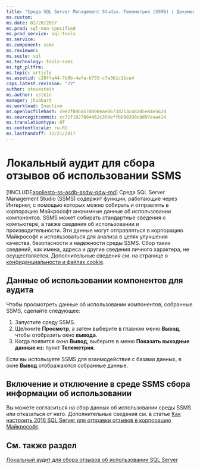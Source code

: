 ```yaml
---
title: "Среда SQL Server Management Studio. Телеметрия (SSMS) | Документация Майкрософт"
ms.custom: 
ms.date: 02/20/2017
ms.prod: sql-non-specified
ms.prod_service: sql-tools
ms.service: 
ms.component: ssms
ms.reviewer: 
ms.suite: sql
ms.technology: tools-ssms
ms.tgt_pltfrm: 
ms.topic: article
ms.assetid: c28ffa44-7b8b-4efa-b755-c7a3b1c11ce4
caps.latest.revision: "72"
author: stevestein
ms.author: sstein
manager: jhubbard
ms.workload: Inactive
ms.openlocfilehash: c9e2f0d6a57d890eaeb673d213c48245e84e5624
ms.sourcegitcommit: cc71f1027884462c359effb898390c8d97eaa414
ms.translationtype: HT
ms.contentlocale: ru-RU
ms.lasthandoff: 12/21/2017
---
```

# <a name="local-audit-for-ssms-usage-feedback-collection"></a>Локальный аудит для сбора отзывов об использовании SSMS
[!INCLUDE[appliesto-ss-asdb-asdw-pdw-md](../includes/appliesto-ss-asdb-asdw-pdw-md.md)] Среда SQL Server Management Studio (SSMS) содержит функции, работающие через Интернет, с помощью которых можно собирать и отправлять в корпорацию Майкрософт анонимные данные об использовании компонентов. SSMS может собирать стандартные сведения о компьютере, а также сведения об использовании и производительности. Эти данные могут отправляться в корпорацию Майкрософт и использоваться для анализа в целях улучшения качества, безопасности и надежности среды SSMS. Сбор таких сведений, как имена, адреса и другие сведения личного характера, не осуществляется. Дополнительные сведения см. на странице о [конфиденциальности и файлах cookie](https://www.microsoft.com/en-us/privacystatement/SQLServer/Default.aspx).

## <a name="audit-feature-usage-data"></a>Данные об использовании компонентов для аудита

Чтобы просмотреть данные об использовании компонентов, собранные SSMS, сделайте следующее:
1.  Запустите среду SSMS.
2.  Щелкните **Просмотр**, а затем выберите в главном меню **Вывод**, чтобы отобразить окно **вывода**. 
3.  Когда появится окно **Вывод**, выберите в меню **Показать выходные данные из:** пункт **Телеметрия**.

Если вы используете SSMS для взаимодействия с базами данных, в окне **Вывод** отображаются собранные данные.

## <a name="enable-or-disable-usage-feedback-collection-in-ssms"></a>Включение и отключение в среде SSMS сбора информации об использовании

Вы можете согласиться на сбор данных об использовании среды SSMS или отказаться от него. Дополнительные сведения см. в статье [Как настроить 2016 SQL Server для отправки отзывов в корпорацию Майкрософт](http://support.microsoft.com/help/3153756/how-to-configure-sql-server-2016-to-send-feedback-to-microsoft).

## <a name="see-also"></a>См. также раздел

[Локальный аудит для сбора отзывов об использовании SQL Server](http://msdn.microsoft.com/library/mt743085.aspx)
